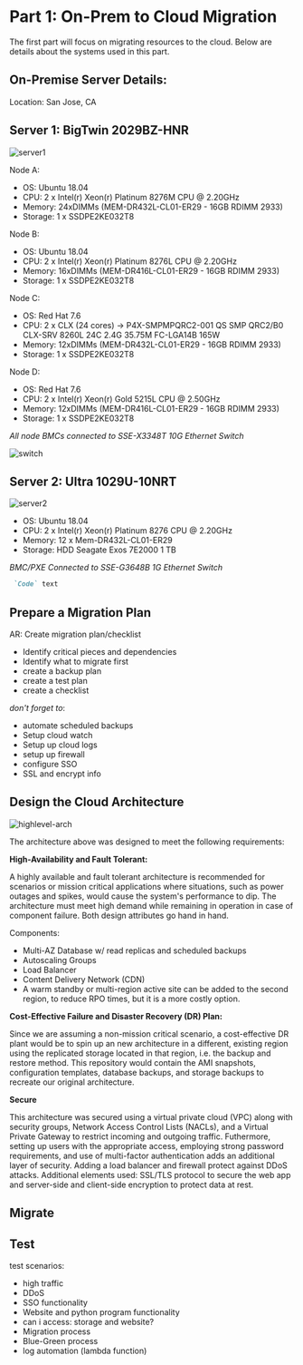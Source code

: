 # Part 1: On-Prem to Cloud Migration

The first part will focus on migrating resources to the cloud. Below are details about the systems used in this part.

## On-Premise Server Details:
Location: San Jose, CA

## **Server 1: BigTwin 2029BZ-HNR**

![server1](https://github.com/lizgarseeyah/-in-progress-Hybrid-Cloud-Project/blob/master/img/server1.png)

Node A:

- OS: Ubuntu 18.04
- CPU: 2 x Intel(r) Xeon(r) Platinum 8276M CPU @ 2.20GHz
- Memory: 24xDIMMs (MEM-DR432L-CL01-ER29 - 16GB RDIMM 2933)
- Storage: 1 x SSDPE2KE032T8

Node B:

- OS: Ubuntu 18.04
- CPU: 2 x Intel(r) Xeon(r) Platinum 8276L CPU @ 2.20GHz
- Memory: 16xDIMMs (MEM-DR416L-CL01-ER29 - 16GB RDIMM 2933)
- Storage: 1 x SSDPE2KE032T8

Node C:

- OS: Red Hat 7.6
- CPU: 2 x CLX (24 cores) -> P4X-SMPMPQRC2-001 QS SMP QRC2/B0 CLX-SRV 8260L 24C 2.4G 35.75M FC-LGA14B 165W
- Memory: 12xDIMMs (MEM-DR432L-CL01-ER29 - 16GB RDIMM 2933)
- Storage: 1 x SSDPE2KE032T8

Node D:

- OS: Red Hat 7.6
- CPU: 2 x Intel(r) Xeon(r) Gold 5215L CPU @ 2.50GHz
- Memory: 12xDIMMs (MEM-DR416L-CL01-ER29 - 16GB RDIMM 2933)
- Storage: 1 x SSDPE2KE032T8

_All node BMCs connected to SSE-X3348T 10G Ethernet Switch_

![switch](https://github.com/lizgarseeyah/-in-progress-Hybrid-Cloud-Project/blob/master/img/switch.png)

## **Server 2: Ultra 1029U-10NRT**

![server2](https://github.com/lizgarseeyah/-in-progress-Hybrid-Cloud-Project/blob/master/img/server2.jpg)

- OS: Ubuntu 18.04
- CPU: 2 x Intel(r) Xeon(r) Platinum 8276 CPU @ 2.20GHz
- Memory: 12 x Mem-DR432L-CL01-ER29
- Storage: HDD Seagate Exos 7E2000 1 TB

_BMC/PXE Connected to SSE-G3648B 1G Ethernet Switch_


```markdown
 `Code` text
```

## Prepare a Migration Plan

AR: Create migration plan/checklist

- Identify critical pieces and dependencies
- Identify what to migrate first
- create a backup plan
- create a test plan
- create a checklist

_don't forget to_:
- automate scheduled backups
- Setup cloud watch
- Setup up cloud logs
- setup up firewall
- configure SSO
- SSL and encrypt info


## Design the Cloud Architecture

![highlevel-arch](https://github.com/lizgarseeyah/-in-progress-Hybrid-Cloud-Project/blob/master/img/architecture-sketch.jpeg)

The architecture above was designed to meet the following requirements:

**High-Availability and Fault Tolerant:** 

A highly available and fault tolerant architecture is recommended for scenarios or mission critical applications where situations, such as power outages and spikes, would cause the system's performance to dip. The architecture must meet high demand while remaining in operation in case of component failure. Both design attributes go hand in hand. 

Components:
- Multi-AZ Database w/ read replicas and scheduled backups
- Autoscaling Groups
- Load Balancer
- Content Delivery Network (CDN)
- A warm standby or multi-region active site can be added to the second region, to reduce RPO times, but it is a more costly option.

**Cost-Effective Failure and Disaster Recovery (DR) Plan:**

Since we are assuming a non-mission critical scenario, a cost-effective DR plant would be to spin up an new architecture in a different, existing region using the replicated storage located in that region, i.e. the backup and restore method. This repository would contain the AMI snapshots, configuration templates, database backups, and storage backups to recreate our original architecture. 

**Secure**

This architecture was secured using a virtual private cloud (VPC) along with security groups, Network Access Control Lists (NACLs), and a Virtual Private Gateway to restrict incoming and outgoing traffic. Futhermore, setting up users with the appropriate access, employing strong password requirements, and use of multi-factor authentication adds an additional layer of security. Adding a load balancer and firewall protect against DDoS attacks. Additional elements used: SSL/TLS protocol to secure the web app and server-side and client-side encryption to protect data at rest.

## Migrate

## Test

test scenarios:

- high traffic
- DDoS
- SSO functionality
- Website and python program functionality
- can i access: storage and website?
- Migration process
- Blue-Green process
- log automation (lambda function)



